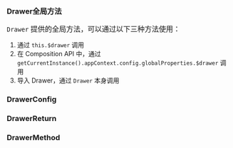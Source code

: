### Drawer全局方法

<span style="font-size:16px;">`Drawer` 提供的全局方法，可以通过以下三种方法使用：</span>

1. 通过 `this.$drawer` 调用
2. 在 Composition API 中，通过 `getCurrentInstance().appContext.config.globalProperties.$drawer` 调用
3. 导入 Drawer，通过 `Drawer` 本身调用

### DrawerConfig

<field-table :data="drawerConfigProps"/>

### DrawerReturn

<field-table :data="drawerReturnProps" type="methods"/>

### DrawerMethod

<field-table :data="drawerMethodProps" type="methods"/>

<script setup>
import { ref } from 'vue';

const drawerConfigProps = ref([
  {
    name: 'placement',
    desc: '抽屉放置的位置',
    type: '\'top\' | \'right\' | \'bottom\' | \'left\'',
    value: '\'right\'',
  },
  {
    name: 'title',
    desc: '标题',
    type: 'RenderContent',
    value: '-',
  },
  {
    name: 'content',
    desc: '内容',
    type: 'RenderContent',
    value: '-',
  },
  {
    name: 'mask',
    desc: '是否显示遮罩层',
    type: 'boolean',
    value: '`true`',
  },
  {
    name: 'mask-closable',
    desc: '点击遮罩层是否可以关闭',
    type: 'boolean',
    value: '`true`',
  },
  {
    name: 'closable',
    desc: '是否展示关闭按钮',
    type: 'boolean',
    value: '`true`',
  },
  {
    name: 'ok-text',
    desc: '确认按钮的内容',
    type: 'string',
    value: '-',
  },
  {
    name: 'cancel-text',
    desc: '取消按钮的内容',
    type: 'string',
    value: '-',
  },
  {
    name: 'ok-loading',
    desc: '确认按钮是否为加载中状态',
    type: 'boolean',
    value: '`false`',
  },
  {
    name: 'ok-button-props',
    desc: '确认按钮的Props',
    type: 'ButtonProps',
    value: '-',
  },
  {
    name: 'cancel-button-props',
    desc: '取消按钮的Props',
    type: 'ButtonProps',
    value: '-',
  },
  {
    name: 'width',
    desc: '抽屉的宽度（仅在placement为right,left时可用）',
    type: 'number | string',
    value: '250',
  },
  {
    name: 'height',
    desc: '抽屉的高度（仅在placement为top,bottom时可用）',
    type: 'number | string',
    value: '250',
  },
  {
    name: 'popup-container',
    desc: '弹出框的挂载容器',
    type: 'string | HTMLElement',
    value: '\'body\'',
  },
  {
    name: 'drawer-style',
    desc: '抽屉的样式',
    type: 'CSSProperties',
    value: '-',
  },
  {
    name: 'on-ok',
    desc: '点击确定按钮时触发',
    type: '(e?: Event) => void',
    value: '-',
  },
  {
    name: 'on-cancel',
    desc: '点击取消、关闭按钮时触发',
    type: '(e?: Event) => void',
    value: '-',
  },
  {
    name: 'on-before-ok',
    desc: '触发 ok 事件前的回调函数。如果返回 false 则不会触发后续事件，也可使用 done 进行异步关闭。',
    type: '(done: (closed: boolean) => void) => void | boolean | Promise<void | boolean>',
    value: '-',
  },
  {
    name: 'on-before-cancel',
    desc: '触发 cancel 事件前的回调函数。如果返回 false 则不会触发后续事件。',
    type: '() => boolean',
    value: '-',
  },
  {
    name: 'on-open',
    desc: '抽屉打开后（动画结束）触发',
    type: '() => void',
    value: '-',
  },
  {
    name: 'on-close',
    desc: '抽屉关闭后（动画结束）触发',
    type: '() => void',
    value: '-',
  },
  {
    name: 'on-before-open',
    desc: '抽屉打开前触发',
    type: '() => void',
    value: '-',
  },
  {
    name: 'on-before-close',
    desc: '抽屉关闭前触发',
    type: '() => void',
    value: '-',
  },
  {
    name: 'esc-to-close',
    desc: '是否支持 ESC 键关闭抽屉',
    type: 'boolean',
    value: 'true',
  },
  {
    name: 'header',
    desc: '是否展示头部内容',
    type: 'boolean | RenderContent',
    value: 'true',
  },
  {
    name: 'footer',
    desc: '是否展示底部内容',
    type: 'boolean | RenderContent',
    value: 'true',
  },
  {
    name: 'hide-cancel',
    desc: '是否隐藏取消按钮',
    type: 'boolean',
    value: 'false',
  },
]);

const drawerReturnProps = ref([
  {
    name: 'close',
    desc: '关闭抽屉',
    type: '() => void',
    value: '-',
  },
  {
    name: 'update',
    desc: '更新抽屉',
    type: '(config: DrawerUpdateConfig) => void',
    value: '-',
  },
]);

const drawerMethodProps = ref([
  {
    name: 'open',
    desc: '打开抽屉',
    type: '(config: DrawerConfig, appContext?: AppContext) => DrawerReturn',
    value: '-',
  },
]);
</script>
